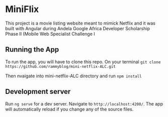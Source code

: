 # MiniFlix

This project is a movie listing website meant to mimick Netflix and it was built with Angular during Andela Google Africa Developer Scholarship Phase II  (Mobile Web Specialist Challenge I


## Running the App
To run the app, you will have to clone this repo.
On your terminal `git clone https://github.com/rammyblog/mini-netflix-ALC.git`

Then nvaigate into mini-netflix-ALC directory and run `npm install`

## Development server

Run `ng serve` for a dev server. Navigate to `http://localhost:4200/`. The app will automatically reload if you change any of the source files.
